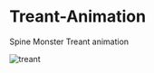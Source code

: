 # Treant-Animation
Spine Monster Treant animation



![treant](https://user-images.githubusercontent.com/20840303/155903135-6502c2f3-1575-4b3b-9f2a-6956ffacd534.gif)
